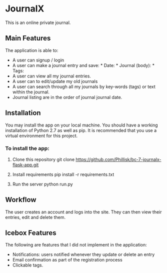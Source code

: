 # JournalX
This is an online private journal. 


## Main Features

The application is able to:

* A user can signup / login
* A user can make a journal entry and save:
        * Date:
        * Journal (body):
        * Tags:
* A user can view all my journal entries.
* A user can to edit/update my old journals
* A user can search through all my journals by key-words (tags) or text within the journal.
* Journal listing are in the order of journal journal date.


## Installation

You may install the app on your local machine.
You should have a working installation of Python 2.7 as well as pip. It is recommended that you use a virtual environment for this project.

### To install the app:

1. Clone this repository git clone https://github.com/Phillisk/bc-7-journalx-flask-app.git

2. Install requirements pip install -r requirements.txt

3. Run the server python run.py

## Workflow
The user creates an account and logs into the site. They can then view their entries, edit and delete them.

## Icebox Features

The following are features that I did not implement in the application:

* Notifications: users notified whenever they update or delete an entry
* Email confirmation as part of the registration process
* Clickable tags.
